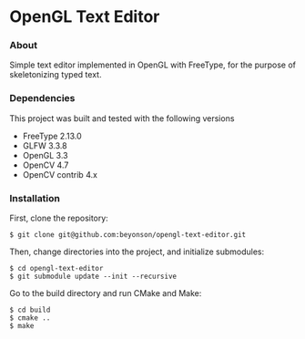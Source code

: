 # OpenGL Text Editor

### About

Simple text editor implemented in OpenGL with FreeType, for the purpose of skeletonizing typed text.

### Dependencies

This project was built and tested with the following versions

* FreeType 2.13.0
* GLFW 3.3.8
* OpenGL 3.3
* OpenCV 4.7
* OpenCV contrib 4.x

### Installation

First, clone the repository:
```
$ git clone git@github.com:beyonson/opengl-text-editor.git
```

Then, change directories into the project, and initialize submodules:
```
$ cd opengl-text-editor
$ git submodule update --init --recursive
```

Go to the build directory and run CMake and Make:
```
$ cd build
$ cmake ..
$ make
```

